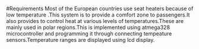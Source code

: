 #Requirements
Most of the European countries use seat heaters because of low temperature .This system is to provide a comfort zone to passengers.It also provides to control heat at various levels of temperatures.These are mainly used in polar regions.This is implemented using atmega328 microcontroller and programming it through connecting tempeature sensors.Temperature ranges are displayed using lcd display.